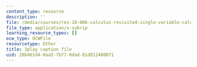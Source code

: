 ```yaml
---
content_type: resource
description: ''
file: /media/courses/res-18-006-calculus-revisited-single-variable-calculus-fall-2010/20b461d40aa57b770dad81d812400071_lLmt2UPPuY4.srt
file_type: application/x-subrip
learning_resource_types: []
ocw_type: OCWFile
resourcetype: Other
title: 3play caption file
uid: 20b461d4-0aa5-7b77-0dad-81d812400071
---
```

